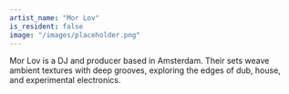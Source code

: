 ```yaml
---
artist_name: "Mor Lov"
is_resident: false
image: "/images/placeholder.png"
---
```


Mor Lov is a DJ and producer based in Amsterdam. Their sets weave ambient textures with deep grooves, exploring the edges of dub, house, and experimental electronics.
